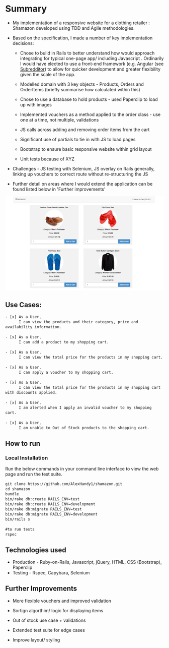 Summary
=================

* My implementation of a responsive website for a clothing retailer : Shamazon developed using TDD and Agile methodologies.

* Based on the specification, I made a number of key implementation decisions:

  * Chose to build in Rails to better understand how would approach integrating for typical one-page app/ including Javascript .  Ordinarily I would have elected to use a front-end framework (e.g. Angular (see [Subredditor](https://github.com/AlexHandy1/subredditor)) to allow for quicker development and greater flexibility given the scale of the app.

  * Modelled domain with 3 key objects - Products, Orders and OrderItems (briefly summarise how calculated within this)

  * Chose to use a database to hold products - used Paperclip to load up with images

  * Implemented vouchers as a method applied to the order class - use one at a time, not multiple, validations

  * JS calls across adding and removing order items from the cart

  * Significant use of partials to tie in with JS to load pages

  * Bootstrap to ensure basic responsive website within grid layout

  * Unit tests because of XYZ

* Challenges - JS testing with Selenium, JS overlay on Rails generally, linking up vouchers to correct route without re-structuring the JS

* Further detail on areas where I would extend the application can be found listed below in 'Further improvements'

![Shamazon](https://github.com/AlexHandy1/shamazon/blob/master/app/assets/images/Shamazon.png)

Use Cases:
-------

```
- [x] As a User,
      I can view the products and their category, price and availability information.

- [x] As a User,
      I can add a product to my shopping cart.

- [x] As a User,
      I can view the total price for the products in my shopping cart.

- [x] As a User,
      I can apply a voucher to my shopping cart.

- [x] As a User,
      I can view the total price for the products in my shopping cart with discounts applied.

- [x] As a User,
      I am alerted when I apply an invalid voucher to my shopping cart.

- [x] As a User,
      I am unable to Out of Stock products to the shopping cart.

```

How to run
----

### Local Installation

Run the below commands in your command line interface to view the web page and run the test suite.

```
git clone https://github.com/AlexHandy1/shamazon.git
cd shamazon
bundle
bin/rake db:create RAILS_ENV=test
bin/rake db:create RAILS_ENV=development
bin/rake db:migrate RAILS_ENV=test
bin/rake db:migrate RAILS_ENV=development
bin/rails s

#to run tests
rspec

```

Technologies used
----

* Production - Ruby-on-Rails, Javascript, jQuery, HTML, CSS (Bootstrap), Paperclip
* Testing - Rspec, Capybara, Selenium

Further Improvements
----

*  More flexible vouchers and improved validation

*  Sortign algorthim/ logic for displaying items

*  Out of stock use case + validations

*  Extended test suite for edge cases

*  Improve layout/ styling

